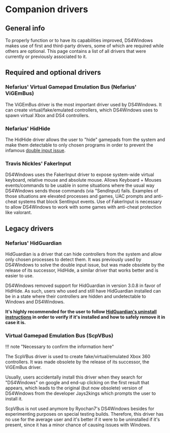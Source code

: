 # Companion drivers

## General info

To properly function or to have its capabilities improved, DS4Windows makes use of first and third-party drivers, some of which are required while others are optional. This page contains a list of all drivers that were currently or previously associated to it.  

## Required and optional drivers

### Nefarius' Virtual Gamepad Emulation Bus (Nefarius' ViGEmBus)

The ViGEmBus driver is the most important driver used by DS4Windows. It can create virtual/fake/emulated controllers, which DS4Windows uses to spawn virtual Xbox and DS4 controllers.

### Nefarius' HidHide

The HidHide driver allows the user to "hide" gamepads from the system and make them detectable to only chosen programs in order to prevent the infamous [double input issue](../../guides/solving-double-input/).

### Travis Nickles' FakerInput

DS4Windows uses the FakerInput driver to expose system-wide virtual keyboard, relative mouse and absolute mouse. Allows Keyboard + Mouses events/commands to be usable in some situations where the usual way DS4Windows sends those commands (via "SendInput) fails. Examples of those situations are elevated processes and games, UAC prompts and anti-cheat systems that block SentInput events. Use of FakerInput is necessary to allow DS4Windows to work with some games with anti-cheat protection like valorant.

## Legacy drivers

### Nefarius' HidGuardian

HidGuardian is a driver that can hide controllers from the system and allow only chosen processes to detect them. It was previously used by DS4Windows to solve the double input issue, but was made obsolete by the release of its successor, HidHide, a similar driver that works better and is easier to use.

DS4Windows removed support for HidGuardian in version 3.0.8 in favor of HidHide. As such, users who used and still have HidGuardian installed can be in a state where their controllers are hidden and undetectable to Windows and DS4Windows.

**It's highly recommended for the user to follow [HidGuardian's uninstall instructions](../../guides/uninstalling-ds4windows/#legacy-drivers) in order to verify if it's installed and how to safely remove it in case it is.**

### Virtual Gamepad Emulation Bus (ScpVBus)

!!! note "Necessary to confirm the information here"

The ScpVBus driver is used to create fake/virtual/emulated Xbox 360 controllers. It was made obsolete by the release of its successor, the ViGEmBus driver.

Usually, users accidentally install this driver when they search for "DS4Windows" on google and end-up clicking on the first result that appears, which leads to the original (but now obsolete) version of DS4Windows from the developer Jays2kings which prompts the user to install it. 

ScpVBus is not used anymore by Ryochan7's DS4Windows besides for experimenting purposes on special testing builds. Therefore, this driver has no use for the average user and it's better if it were to be uninstalled if it's present, since it has a minor chance of causing issues with Windows.
